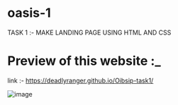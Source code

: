 # oasis-1
TASK 1 :- MAKE LANDING PAGE USING HTML AND CSS  

  
 
 # Preview of this website :_  
  link :-  https://deadlyranger.github.io/Oibsip-task1/
 
  ![image](https://user-images.githubusercontent.com/94749969/170935348-159d2a10-32be-4b7d-b0c1-659597134219.png)
